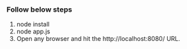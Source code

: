 ### Follow below steps

1. node install
2. node app.js
3. Open any browser and hit the http://localhost:8080/ URL.
